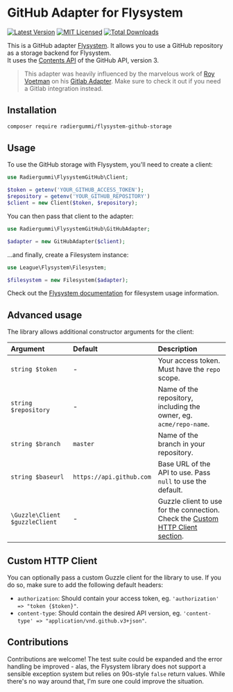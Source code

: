 GitHub Adapter for Flysystem
============================
[![Latest Version](https://img.shields.io/packagist/v/radiergummi/flysystem-github-storage.svg?style=flat-square)](https://packagist.org/packages/radiergummi/flysystem-github-storage)
[![MIT Licensed](https://img.shields.io/badge/license-MIT-brightgreen.svg?style=flat-square)](LICENSE)
[![Total Downloads](https://img.shields.io/packagist/dt/radiergummi/flysystem-github-storage.svg?style=flat-square)](https://packagist.org/packages/radiergummi/flysystem-github-storage)

This is a GitHub adapter [Flysystem](https://github.com/thephpleague/flysystem). It allows you to use a GitHub 
repository as a storage backend for Flysystem.  
It uses the [Contents API](https://developer.github.com/v3/repos/contents/) of the GitHub API, version 3.

> This adapter was heavily influenced by the marvelous work of [Roy Voetman](https://github.com/RoyVoetman) on his 
> [Gitlab Adapter](https://github.com/RoyVoetman/flysystem-gitlab-storage). Make sure to check it out if you need a 
> Gitlab integration instead.

Installation
------------
```bash
composer require radiergummi/flysystem-github-storage
```

Usage
-----
To use the GitHub storage with Flysystem, you'll need to create a client:
```php
use Radiergummi\FlysystemGitHub\Client;

$token = getenv('YOUR_GITHUB_ACCESS_TOKEN');
$repository = getenv('YOUR_GITHUB_REPOSITORY')
$client = new Client($token, $repository);
```

You can then pass that client to the adapter:
```php
use Radiergummi\FlysystemGitHub\GitHubAdapter;

$adapter = new GitHubAdapter($client);
```

...and finally, create a Filesystem instance:
```php
use League\Flysystem\Filesystem;

$filesystem = new Filesystem($adapter);
```

Check out the [Flysystem documentation](https://flysystem.thephpleague.com/api) for filesystem usage information.

Advanced usage
--------------
The library allows additional constructor arguments for the client:

| Argument                       | Default                  | Description                                                                                           |
|:-------------------------------|:-------------------------|:------------------------------------------------------------------------------------------------------|
| `string $token`                | -                        | Your access token. Must have the `repo` scope.                                                        |
| `string $repository`           | -                        | Name of the repository, including the owner, eg. `acme/repo-name`.                                    |
| `string $branch`               | `master`                 | Name of the branch in your repository.                                                                |
| `string $baseurl`              | `https://api.github.com` | Base URL of the API to use. Pass `null` to use the default.                                           |
| `\Guzzle\Client $guzzleClient` | -                        | Guzzle client to use for the connection. Check the [Custom HTTP Client section](#custom-http-client). |

Custom HTTP Client
------------------
You can optionally pass a custom Guzzle client for the library to use. If you do so, make sure to add the following 
default headers:
 - `authorization`: Should contain your access token, eg. `'authorization' => "token {$token}"`.
 - `content-type`: Should contain the desired API version, eg. `'content-type' => "application/vnd.github.v3+json"`.

Contributions
-------------
Contributions are welcome! The test suite could be expanded and the error handling be improved - alas, the Flysystem 
library does not support a sensible exception system but relies on 90s-style `false` return values. While there's no way
around that, I'm sure one could improve the situation.
